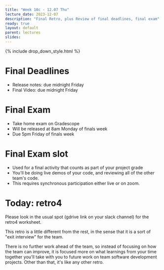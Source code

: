```yaml
---
title: "Week 10c - 12.07 Thu"
lecture_date: 2023-12-07
description: "Final Retro, plus Review of final deadlines, final exam"
ready: true
layout: default
parent: lectures
slides: 
---
```


{% include drop_down_style.html %}

# Final Deadlines

* Release notes: due midnight Friday
* Final Video: due midnight Friday

# Final Exam

* Take home exam on Gradescope
* Will be released at 8am Monday of finals week
* Due 5pm Friday of finals week

# Final Exam slot 
* Used for a final activity that counts as part of your project grade
* You'll be doing live demos of your code, and reviewing all of the other team's code.
* This requires synchronous participation either live or on zoom.

# Today: retro4

Please look in the usual spot (gdrive link on your slack channel) for the retro4 worksheet.

This retro is a little different from the rest, in the sense that it is a sort of "exit interview" for the team. 

There is no further work ahead of the team, so instead of focusing on how the team can improve, it is focused more on
what learnings from your time together you'll take with you to future work on team software development projects.
Other than that, it's like any other retro.
